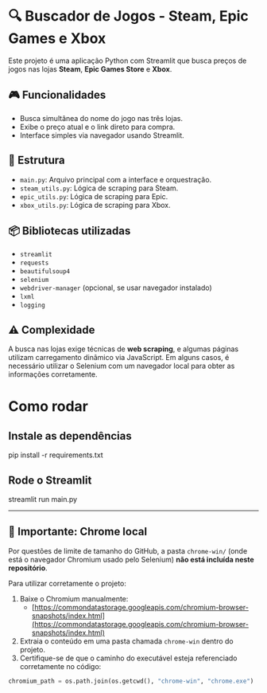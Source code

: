 # 🔍 Buscador de Jogos - Steam, Epic Games e Xbox

Este projeto é uma aplicação Python com Streamlit que busca preços de jogos nas lojas **Steam**, **Epic Games Store** e **Xbox**.

## 🎮 Funcionalidades

- Busca simultânea do nome do jogo nas três lojas.
- Exibe o preço atual e o link direto para compra.
- Interface simples via navegador usando Streamlit.

## 🧠 Estrutura

- `main.py`: Arquivo principal com a interface e orquestração.
- `steam_utils.py`: Lógica de scraping para Steam.
- `epic_utils.py`: Lógica de scraping para Epic.
- `xbox_utils.py`: Lógica de scraping para Xbox.

## 📦 Bibliotecas utilizadas

- `streamlit`
- `requests`
- `beautifulsoup4`
- `selenium`
- `webdriver-manager` (opcional, se usar navegador instalado)
- `lxml`
- `logging`

## ⚠️ Complexidade

A busca nas lojas exige técnicas de **web scraping**, e algumas páginas utilizam carregamento dinâmico via JavaScript. Em alguns casos, é necessário utilizar o Selenium com um navegador local para obter as informações corretamente.

# Como rodar

## Instale as dependências
pip install -r requirements.txt

## Rode o Streamlit
streamlit run main.py



---

## 🚫 Importante: Chrome local

Por questões de limite de tamanho do GitHub, a pasta `chrome-win/` (onde está o navegador Chromium usado pelo Selenium) **não está incluída neste repositório**.

Para utilizar corretamente o projeto:

1. Baixe o Chromium manualmente:
   - [https://commondatastorage.googleapis.com/chromium-browser-snapshots/index.html](https://commondatastorage.googleapis.com/chromium-browser-snapshots/index.html)
2. Extraia o conteúdo em uma pasta chamada `chrome-win` dentro do projeto.
3. Certifique-se de que o caminho do executável esteja referenciado corretamente no código:

```python
chromium_path = os.path.join(os.getcwd(), "chrome-win", "chrome.exe")



